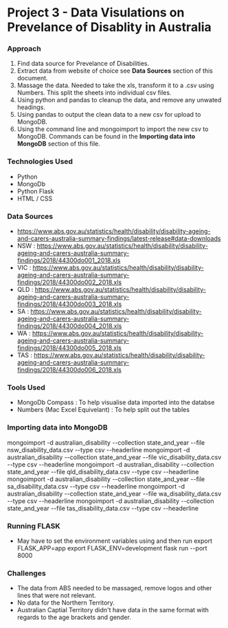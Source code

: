# Project 3 - Data Visulations on Prevelance of Disablity in Australia

### Approach

1. Find data source for Prevelance of Disabilities.
2. Extract data from website of choice see **Data Sources** section of this document.
3. Massage the data. Needed to take the xls, transform it to a .csv using Numbers. This split the sheets into individual csv files.
4. Using python and pandas to cleanup the data, and remove any unwated headings.
5. Using pandas to output the clean data to a new csv for upload to MongoDB.
6. Using the command line and mongoimport to import the new csv to MongoDB. Commands can be found in the **Importing data into MongoDB** section of this file.

### Technologies Used

- Python
- MongoDb
- Python Flask
- HTML / CSS

### Data Sources

- https://www.abs.gov.au/statistics/health/disability/disability-ageing-and-carers-australia-summary-findings/latest-release#data-downloads
- NSW : https://www.abs.gov.au/statistics/health/disability/disability-ageing-and-carers-australia-summary-findings/2018/44300do001_2018.xls
- VIC : https://www.abs.gov.au/statistics/health/disability/disability-ageing-and-carers-australia-summary-findings/2018/44300do002_2018.xls
- QLD : https://www.abs.gov.au/statistics/health/disability/disability-ageing-and-carers-australia-summary-findings/2018/44300do003_2018.xls
- SA : https://www.abs.gov.au/statistics/health/disability/disability-ageing-and-carers-australia-summary-findings/2018/44300do004_2018.xls
- WA : https://www.abs.gov.au/statistics/health/disability/disability-ageing-and-carers-australia-summary-findings/2018/44300do005_2018.xls
- TAS : https://www.abs.gov.au/statistics/health/disability/disability-ageing-and-carers-australia-summary-findings/2018/44300do006_2018.xls

### Tools Used

- MongoDb Compass : To help visualise data imported into the databse
- Numbers (Mac Excel Equivelant) : To help split out the tables

### Importing data into MongoDB

mongoimport -d australian_disability --collection state_and_year --file nsw_disability_data.csv --type csv --headerline
mongoimport -d australian_disability --collection state_and_year --file vic_disability_data.csv --type csv --headerline
mongoimport -d australian_disability --collection state_and_year --file qld_disability_data.csv --type csv --headerline
mongoimport -d australian_disability --collection state_and_year --file sa_disability_data.csv --type csv --headerline
mongoimport -d australian_disability --collection state_and_year --file wa_disability_data.csv --type csv --headerline
mongoimport -d australian_disability --collection state_and_year --file tas_disability_data.csv --type csv --headerline

### Running FLASK

- May have to set the environment variables using and then run
  export FLASK_APP=app
  export FLASK_ENV=development
  flask run --port 8000

### Challenges

- The data from ABS needed to be massaged, remove logos and other lines that were not relevant.
- No data for the Northern Territory.
- Australian Captial Territory didn't have data in the same format with regards to the age brackets and gender.
